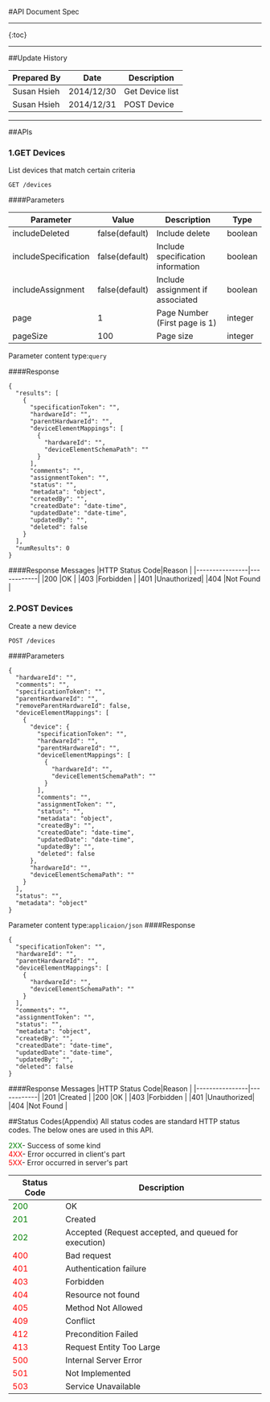 #API Document Spec
***********
{:toc}
***********
##Update History

| Prepared By   |      Date       |         Description         |
|---------------|-----------------|-----------------------------|
| Susan Hsieh   |2014/12/30       |	Get Device list             |
| Susan Hsieh   |2014/12/31       | POST Device                 |

***********
##APIs
### 1.GET Devices
List devices that match certain criteria
>
```
GET /devices
```

####Parameters

| Parameter          |Value         |Description                      |Type   |
|--------------------|--------------|---------------------------------|-------|
|includeDeleted      |false(default)|Include delete                   |boolean|
|includeSpecification|false(default)|Include specification information|boolean|
|includeAssignment   |false(default)|Include assignment if associated |boolean|
|page                |1             |Page Number (First page is 1)    |integer|
|pageSize            |100           |Page size                        |integer|

Parameter content type:`query`

####Response
```
{
  "results": [
    {
      "specificationToken": "",
      "hardwareId": "",
      "parentHardwareId": "",
      "deviceElementMappings": [
        {
          "hardwareId": "",
          "deviceElementSchemaPath": ""
        }
      ],
      "comments": "",
      "assignmentToken": "",
      "status": "",
      "metadata": "object",
      "createdBy": "",
      "createdDate": "date-time",
      "updatedDate": "date-time",
      "updatedBy": "",
      "deleted": false
    }
  ],
  "numResults": 0
} 
```
####Response Messages
|HTTP Status Code|Reason      |
|----------------|------------|
|200             |OK          |
|403             |Forbidden   |
|401             |Unauthorized|
|404             |Not Found   |

### 2.POST Devices
Create a new device
>
```
POST /devices
```
####Parameters
```
{
  "hardwareId": "",
  "comments": "",
  "specificationToken": "",
  "parentHardwareId": "",
  "removeParentHardwareId": false,
  "deviceElementMappings": [
    {
      "device": {
        "specificationToken": "",
        "hardwareId": "",
        "parentHardwareId": "",
        "deviceElementMappings": [
          {
            "hardwareId": "",
            "deviceElementSchemaPath": ""
          }
        ],
        "comments": "",
        "assignmentToken": "",
        "status": "",
        "metadata": "object",
        "createdBy": "",
        "createdDate": "date-time",
        "updatedDate": "date-time",
        "updatedBy": "",
        "deleted": false
      },
      "hardwareId": "",
      "deviceElementSchemaPath": ""
    }
  ],
  "status": "",
  "metadata": "object"
}
```
Parameter content type:`applicaion/json`
####Response
```
{
  "specificationToken": "",
  "hardwareId": "",
  "parentHardwareId": "",
  "deviceElementMappings": [
    {
      "hardwareId": "",
      "deviceElementSchemaPath": ""
    }
  ],
  "comments": "",
  "assignmentToken": "",
  "status": "",
  "metadata": "object",
  "createdBy": "",
  "createdDate": "date-time",
  "updatedDate": "date-time",
  "updatedBy": "",
  "deleted": false
}
```

####Response Messages
|HTTP Status Code|Reason      |
|----------------|------------|
|201             |Created     |
|200             |OK          |
|403             |Forbidden   |
|401             |Unauthorized|
|404             |Not Found   |

##Status Codes(Appendix)
All status codes are standard HTTP status codes. The below ones are used in this API.

<font color="green">2XX</font>- Success of some kind<br /> 
<font color="red">4XX</font>- Error occurred in client's part<br /> 
<font color="red">5XX</font>- Error occurred in server's part<br /> 

|Status Code                  |Description                                          |
|-----------------------------|-----------------------------------------------------|
|<font color="green">200<font>|OK                                                   |
|<font color="green">201<font>|Created                                              |
|<font color="green">202<font>|Accepted (Request accepted, and queued for execution)|
|<font color="red">400<font>  |Bad request                                          |
|<font color="red">401<font>  |Authentication failure                               |
|<font color="red">403<font>  |Forbidden                                            |
|<font color="red">404<font>  |Resource not found                                   |
|<font color="red">405<font>  |Method Not Allowed                                   |
|<font color="red">409<font>  |Conflict                                             |
|<font color="red">412<font>  |Precondition Failed                                  |
|<font color="red">413<font>  |Request Entity Too Large                             |
|<font color="red">500<font>  |Internal Server Error                                |
|<font color="red">501<font>  |Not Implemented                                      |
|<font color="red">503<font>  |Service Unavailable                                  |

